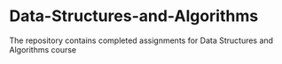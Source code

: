 # Data-Structures-and-Algorithms
The repository contains completed assignments for Data Structures and Algorithms course
